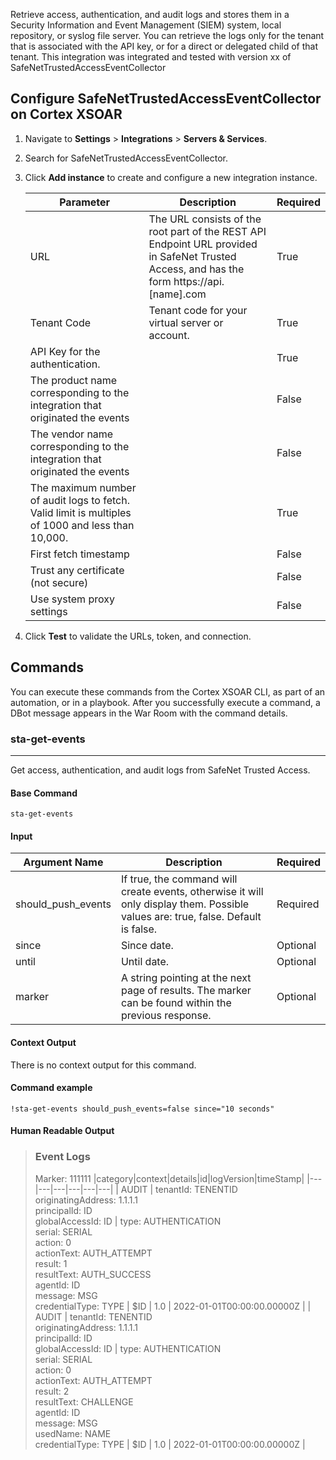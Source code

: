 Retrieve access, authentication, and audit logs and stores them in a Security Information and Event Management (SIEM) system, local repository, or syslog file server. You can retrieve the logs only for the tenant that is associated with the API key, or for a direct or delegated child of that tenant.
This integration was integrated and tested with version xx of SafeNetTrustedAccessEventCollector

## Configure SafeNetTrustedAccessEventCollector on Cortex XSOAR

1. Navigate to **Settings** > **Integrations** > **Servers & Services**.
2. Search for SafeNetTrustedAccessEventCollector.
3. Click **Add instance** to create and configure a new integration instance.

    | **Parameter** | **Description** | **Required** |
    | --- | --- | --- |
    | URL | The URL consists of the root part of the REST API Endpoint URL provided in SafeNet Trusted Access, and has the form https://api.\[name\].com | True |
    | Tenant Code | Tenant code for your virtual server or account. | True |
    | API Key for the authentication. |  | True |
    | The product name corresponding to the integration that originated the events |  | False |
    | The vendor name corresponding to the integration that originated the events |  | False |
    | The maximum number of audit logs to fetch. Valid limit is multiples of 1000 and less than 10,000. |  | True |
    | First fetch timestamp |  | False |
    | Trust any certificate (not secure) |  | False |
    | Use system proxy settings |  | False |

4. Click **Test** to validate the URLs, token, and connection.
## Commands
You can execute these commands from the Cortex XSOAR CLI, as part of an automation, or in a playbook.
After you successfully execute a command, a DBot message appears in the War Room with the command details.
### sta-get-events
***
Get access, authentication, and audit logs from SafeNet Trusted Access.


#### Base Command

`sta-get-events`
#### Input

| **Argument Name** | **Description** | **Required** |
| --- | --- | --- |
| should_push_events | If true, the command will create events, otherwise it will only display them. Possible values are: true, false. Default is false. | Required | 
| since | Since date. | Optional | 
| until | Until date. | Optional | 
| marker | A string pointing at the next page of results. The marker can be found within the previous response. | Optional | 


#### Context Output

There is no context output for this command.
#### Command example
```!sta-get-events should_push_events=false since="10 seconds"```
#### Human Readable Output

>### Event Logs
>Marker: 111111
>|category|context|details|id|logVersion|timeStamp|
>|---|---|---|---|---|---|
>| AUDIT | tenantId: TENENTID<br/>originatingAddress: 1.1.1.1<br/>principalId: ID<br/>globalAccessId: ID | type: AUTHENTICATION<br/>serial: SERIAL<br/>action: 0<br/>actionText: AUTH_ATTEMPT<br/>result: 1<br/>resultText: AUTH_SUCCESS<br/>agentId: ID<br/>message: MSG <br/>credentialType: TYPE | $ID | 1.0 | 2022-01-01T00:00:00.00000Z |
>| AUDIT | tenantId: TENENTID<br/>originatingAddress: 1.1.1.1<br/>principalId: ID<br/>globalAccessId: ID | type: AUTHENTICATION<br/>serial: SERIAL<br/>action: 0<br/>actionText: AUTH_ATTEMPT<br/>result: 2<br/>resultText: CHALLENGE<br/>agentId: ID<br/>message: MSG <br/>usedName: NAME<br/>credentialType: TYPE | $ID | 1.0 | 2022-01-01T00:00:00.00000Z |


